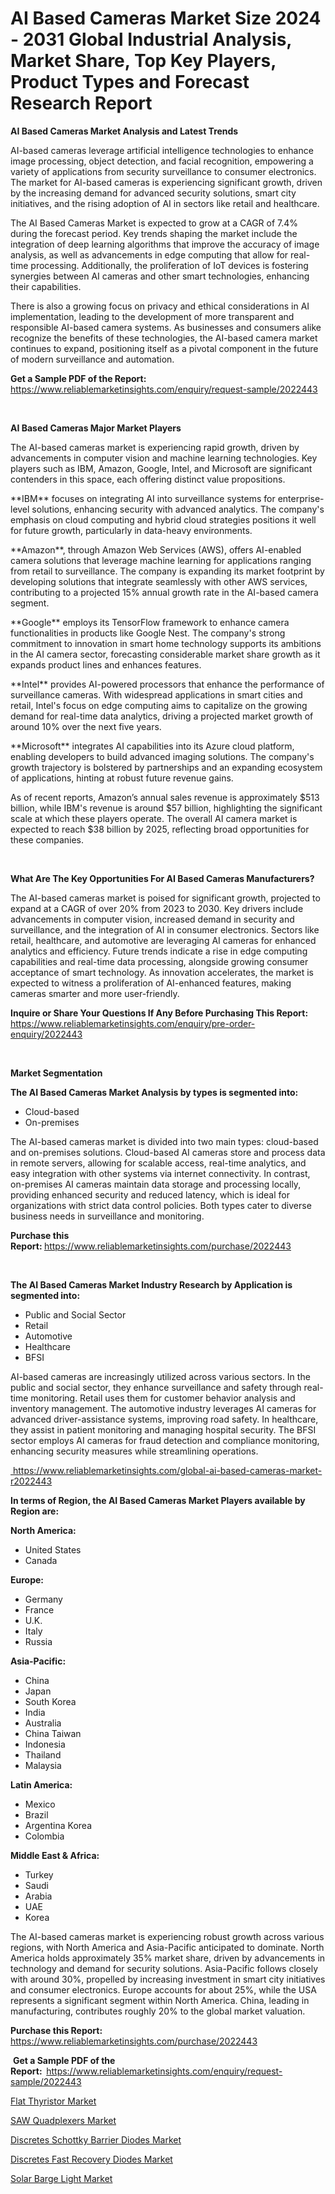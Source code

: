 <p><h1>AI Based Cameras Market Size 2024 - 2031 Global Industrial Analysis, Market Share, Top Key Players, Product Types and Forecast Research Report</h1></p><p><strong>AI Based Cameras Market Analysis and Latest Trends</strong></p>
<p><p>AI-based cameras leverage artificial intelligence technologies to enhance image processing, object detection, and facial recognition, empowering a variety of applications from security surveillance to consumer electronics. The market for AI-based cameras is experiencing significant growth, driven by the increasing demand for advanced security solutions, smart city initiatives, and the rising adoption of AI in sectors like retail and healthcare.</p><p>The AI Based Cameras Market is expected to grow at a CAGR of 7.4% during the forecast period. Key trends shaping the market include the integration of deep learning algorithms that improve the accuracy of image analysis, as well as advancements in edge computing that allow for real-time processing. Additionally, the proliferation of IoT devices is fostering synergies between AI cameras and other smart technologies, enhancing their capabilities.</p><p>There is also a growing focus on privacy and ethical considerations in AI implementation, leading to the development of more transparent and responsible AI-based camera systems. As businesses and consumers alike recognize the benefits of these technologies, the AI-based camera market continues to expand, positioning itself as a pivotal component in the future of modern surveillance and automation.</p></p>
<p><strong>Get a Sample PDF of the Report:&nbsp;</strong> <a href="https://www.reliablemarketinsights.com/enquiry/request-sample/2022443?utm_campaign=1589&utm_medium=2&utm_source=Github&utm_content=ia&utm_term=28102024&utm_id=ai-based-cameras">https://www.reliablemarketinsights.com/enquiry/request-sample/2022443</a></p>
<p>&nbsp;</p>
<p><strong>AI Based Cameras Major Market Players</strong></p>
<p><p>The AI-based cameras market is experiencing rapid growth, driven by advancements in computer vision and machine learning technologies. Key players such as IBM, Amazon, Google, Intel, and Microsoft are significant contenders in this space, each offering distinct value propositions.</p><p>**IBM** focuses on integrating AI into surveillance systems for enterprise-level solutions, enhancing security with advanced analytics. The company's emphasis on cloud computing and hybrid cloud strategies positions it well for future growth, particularly in data-heavy environments. </p><p>**Amazon**, through Amazon Web Services (AWS), offers AI-enabled camera solutions that leverage machine learning for applications ranging from retail to surveillance. The company is expanding its market footprint by developing solutions that integrate seamlessly with other AWS services, contributing to a projected 15% annual growth rate in the AI-based camera segment.</p><p>**Google** employs its TensorFlow framework to enhance camera functionalities in products like Google Nest. The company's strong commitment to innovation in smart home technology supports its ambitions in the AI camera sector, forecasting considerable market share growth as it expands product lines and enhances features.</p><p>**Intel** provides AI-powered processors that enhance the performance of surveillance cameras. With widespread applications in smart cities and retail, Intel's focus on edge computing aims to capitalize on the growing demand for real-time data analytics, driving a projected market growth of around 10% over the next five years.</p><p>**Microsoft** integrates AI capabilities into its Azure cloud platform, enabling developers to build advanced imaging solutions. The company's growth trajectory is bolstered by partnerships and an expanding ecosystem of applications, hinting at robust future revenue gains.</p><p>As of recent reports, Amazon’s annual sales revenue is approximately $513 billion, while IBM's revenue is around $57 billion, highlighting the significant scale at which these players operate. The overall AI camera market is expected to reach $38 billion by 2025, reflecting broad opportunities for these companies.</p></p>
<p>&nbsp;</p>
<p><strong>What Are The Key Opportunities For AI Based Cameras Manufacturers?</strong></p>
<p><p>The AI-based cameras market is poised for significant growth, projected to expand at a CAGR of over 20% from 2023 to 2030. Key drivers include advancements in computer vision, increased demand in security and surveillance, and the integration of AI in consumer electronics. Sectors like retail, healthcare, and automotive are leveraging AI cameras for enhanced analytics and efficiency. Future trends indicate a rise in edge computing capabilities and real-time data processing, alongside growing consumer acceptance of smart technology. As innovation accelerates, the market is expected to witness a proliferation of AI-enhanced features, making cameras smarter and more user-friendly.</p></p>
<p><strong>Inquire or Share Your Questions If Any Before Purchasing This Report:</strong> <a href="https://www.reliablemarketinsights.com/enquiry/pre-order-enquiry/2022443?utm_campaign=1589&utm_medium=2&utm_source=Github&utm_content=ia&utm_term=28102024&utm_id=ai-based-cameras">https://www.reliablemarketinsights.com/enquiry/pre-order-enquiry/2022443</a></p>
<p>&nbsp;</p>
<p><strong>Market Segmentation</strong></p>
<p><strong>The AI Based Cameras Market Analysis by types is segmented into:</strong></p>
<p><ul><li>Cloud-based</li><li>On-premises</li></ul></p>
<p><p>The AI-based cameras market is divided into two main types: cloud-based and on-premises solutions. Cloud-based AI cameras store and process data in remote servers, allowing for scalable access, real-time analytics, and easy integration with other systems via internet connectivity. In contrast, on-premises AI cameras maintain data storage and processing locally, providing enhanced security and reduced latency, which is ideal for organizations with strict data control policies. Both types cater to diverse business needs in surveillance and monitoring.</p></p>
<p><strong>Purchase this Report:&nbsp;</strong><a href="https://www.reliablemarketinsights.com/purchase/2022443?utm_campaign=1589&utm_medium=2&utm_source=Github&utm_content=ia&utm_term=28102024&utm_id=ai-based-cameras">https://www.reliablemarketinsights.com/purchase/2022443</a></p>
<p>&nbsp;</p>
<p><strong>The AI Based Cameras Market Industry Research by Application is segmented into:</strong></p>
<p><ul><li>Public and Social Sector</li><li>Retail</li><li>Automotive</li><li>Healthcare</li><li>BFSI</li></ul></p>
<p><p>AI-based cameras are increasingly utilized across various sectors. In the public and social sector, they enhance surveillance and safety through real-time monitoring. Retail uses them for customer behavior analysis and inventory management. The automotive industry leverages AI cameras for advanced driver-assistance systems, improving road safety. In healthcare, they assist in patient monitoring and managing hospital security. The BFSI sector employs AI cameras for fraud detection and compliance monitoring, enhancing security measures while streamlining operations.</p></p>
<p><a href="https://www.reliablemarketinsights.com/global-ai-based-cameras-market-r2022443?utm_campaign=1589&utm_medium=2&utm_source=Github&utm_content=ia&utm_term=28102024&utm_id=ai-based-cameras">&nbsp;https://www.reliablemarketinsights.com/global-ai-based-cameras-market-r2022443</a></p>
<p><strong>In terms of Region, the AI Based Cameras Market Players available by Region are:</strong></p>
<p>
    <p> <strong> North America: </strong>
        <ul>
            <li>United States</li>
            <li>Canada</li>
        </ul>
        </p> 
    <p> <strong> Europe: </strong>
        <ul>
            <li>Germany</li>
            <li>France</li>
            <li>U.K.</li>
            <li>Italy</li>
            <li>Russia</li>
        </ul>
        </p> 
    <p> <strong> Asia-Pacific: </strong>
        <ul>
            <li>China</li>
            <li>Japan</li>
            <li>South Korea</li>
            <li>India</li>
            <li>Australia</li>
            <li>China Taiwan</li>
            <li>Indonesia</li>
            <li>Thailand</li>
            <li>Malaysia</li>
        </ul>
        </p> 
    <p> <strong> Latin America: </strong>
        <ul>
            <li>Mexico</li>
            <li>Brazil</li>
            <li>Argentina Korea</li>
            <li>Colombia</li>
        </ul>
        </p> 
    <p> <strong> Middle East & Africa: </strong>
        <ul>
            <li>Turkey</li>
            <li>Saudi</li>
            <li>Arabia</li>
            <li>UAE</li>
            <li>Korea</li>
        </ul>
    </p>
    </p>
<p><p>The AI-based cameras market is experiencing robust growth across various regions, with North America and Asia-Pacific anticipated to dominate. North America holds approximately 35% market share, driven by advancements in technology and demand for security solutions. Asia-Pacific follows closely with around 30%, propelled by increasing investment in smart city initiatives and consumer electronics. Europe accounts for about 25%, while the USA represents a significant segment within North America. China, leading in manufacturing, contributes roughly 20% to the global market valuation.</p></p>
<p><strong>Purchase this Report: </strong><a href="https://www.reliablemarketinsights.com/purchase/2022443?utm_campaign=1589&utm_medium=2&utm_source=Github&utm_content=ia&utm_term=28102024&utm_id=ai-based-cameras">https://www.reliablemarketinsights.com/purchase/2022443</a></p>
<p>&nbsp;<strong>Get a Sample PDF of the Report:&nbsp;&nbsp;</strong><a href="https://www.reliablemarketinsights.com/enquiry/request-sample/2022443?utm_campaign=1589&utm_medium=2&utm_source=Github&utm_content=ia&utm_term=28102024&utm_id=ai-based-cameras">https://www.reliablemarketinsights.com/enquiry/request-sample/2022443</a></p>
<p><strong></strong></p>
<p><p><a href="https://www.linkedin.com/pulse/flat-thyristor-market-research-report-forecast-growth-24czf?trk=public_post_embed_feed-article-content&utm_campaign=1589&utm_medium=2&utm_source=Github&utm_content=ia&utm_term=28102024&utm_id=ai-based-cameras">Flat Thyristor Market</a></p><p><a href="https://www.linkedin.com/pulse/global-saw-quadplexers-market-trends-insights-growth-opportunities-wh9af?trk=public_post_embed_feed-article-content&utm_campaign=1589&utm_medium=2&utm_source=Github&utm_content=ia&utm_term=28102024&utm_id=ai-based-cameras">SAW Quadplexers Market</a></p><p><a href="https://www.linkedin.com/pulse/discretes-schottky-barrier-diodes-market-industry-landscape-xpmyf?utm_campaign=1589&utm_medium=2&utm_source=Github&utm_content=ia&utm_term=28102024&utm_id=ai-based-cameras">Discretes Schottky Barrier Diodes Market</a></p><p><a href="https://www.linkedin.com/pulse/discretes-fast-recovery-diodes-market-size-share-analysis-growth-if6nc?utm_campaign=1589&utm_medium=2&utm_source=Github&utm_content=ia&utm_term=28102024&utm_id=ai-based-cameras">Discretes Fast Recovery Diodes Market</a></p><p><a href="https://www.linkedin.com/pulse/solar-barge-light-market-global-regional-analysis-focus-a0tnf?utm_campaign=1589&utm_medium=2&utm_source=Github&utm_content=ia&utm_term=28102024&utm_id=ai-based-cameras">Solar Barge Light Market</a></p></p>